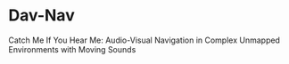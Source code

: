 # Dav-Nav
Catch Me If You Hear Me: Audio-Visual Navigation in Complex Unmapped Environments with Moving Sounds
